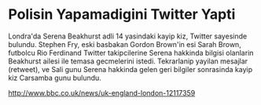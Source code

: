 # Polisin Yapamadigini Twitter Yapti

Londra'da Serena Beakhurst adli 14 yasindaki kayip kiz, Twitter
sayesinde bulundu. Stephen Fry, eski basbakan Gordon Brown'in esi
Sarah Brown, futbolcu Rio Ferdinand Twitter takipcilerine Serena
hakkinda bilgisi olanlarin Beakhurst ailesi ile temasa gecmelerini
istedi. Tekrarlanip yayilan mesajlar (retweet), ve Sali gunu Serena
hakkinda gelen geri bilgiler sonrasinda kayip kiz Carsamba gunu
bulundu.

http://www.bbc.co.uk/news/uk-england-london-12117359

